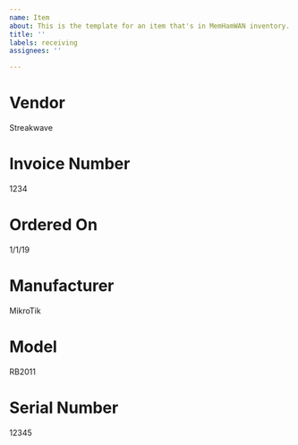 ```yaml
---
name: Item
about: This is the template for an item that's in MemHamWAN inventory.
title: ''
labels: receiving
assignees: ''

---
```


# Vendor

Streakwave

# Invoice Number

1234

# Ordered On

1/1/19

# Manufacturer

MikroTik

# Model

RB2011

# Serial Number

12345

